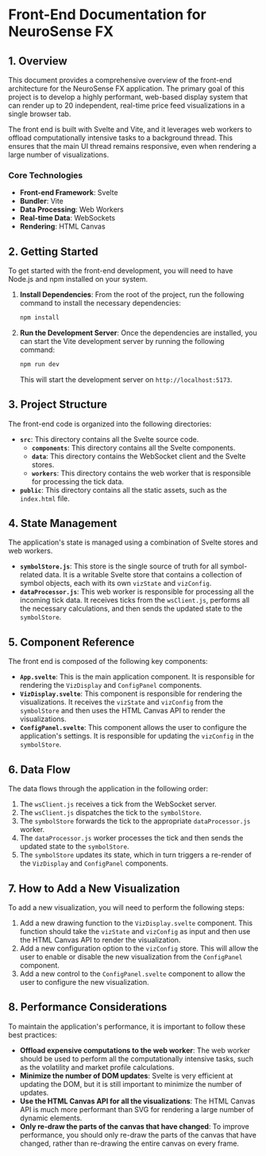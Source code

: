 # Front-End Documentation for NeuroSense FX

## 1. Overview

This document provides a comprehensive overview of the front-end architecture for the NeuroSense FX application. The primary goal of this project is to develop a highly performant, web-based display system that can render up to 20 independent, real-time price feed visualizations in a single browser tab.

The front end is built with Svelte and Vite, and it leverages web workers to offload computationally intensive tasks to a background thread. This ensures that the main UI thread remains responsive, even when rendering a large number of visualizations.

### Core Technologies

*   **Front-end Framework**: Svelte
*   **Bundler**: Vite
*   **Data Processing**: Web Workers
*   **Real-time Data**: WebSockets
*   **Rendering**: HTML Canvas

## 2. Getting Started

To get started with the front-end development, you will need to have Node.js and npm installed on your system.

1.  **Install Dependencies**: From the root of the project, run the following command to install the necessary dependencies:

    ```bash
    npm install
    ```

2.  **Run the Development Server**: Once the dependencies are installed, you can start the Vite development server by running the following command:

    ```bash
    npm run dev
    ```

    This will start the development server on `http://localhost:5173`.

## 3. Project Structure

The front-end code is organized into the following directories:

*   **`src`**: This directory contains all the Svelte source code.
    *   **`components`**: This directory contains all the Svelte components.
    *   **`data`**: This directory contains the WebSocket client and the Svelte stores.
    *   **`workers`**: This directory contains the web worker that is responsible for processing the tick data.
*   **`public`**: This directory contains all the static assets, such as the `index.html` file.

## 4. State Management

The application's state is managed using a combination of Svelte stores and web workers.

*   **`symbolStore.js`**: This store is the single source of truth for all symbol-related data. It is a writable Svelte store that contains a collection of symbol objects, each with its own `vizState` and `vizConfig`.
*   **`dataProcessor.js`**: This web worker is responsible for processing all the incoming tick data. It receives ticks from the `wsClient.js`, performs all the necessary calculations, and then sends the updated state to the `symbolStore`.

## 5. Component Reference

The front end is composed of the following key components:

*   **`App.svelte`**: This is the main application component. It is responsible for rendering the `VizDisplay` and `ConfigPanel` components.
*   **`VizDisplay.svelte`**: This component is responsible for rendering the visualizations. It receives the `vizState` and `vizConfig` from the `symbolStore` and then uses the HTML Canvas API to render the visualizations.
*   **`ConfigPanel.svelte`**: This component allows the user to configure the application's settings. It is responsible for updating the `vizConfig` in the `symbolStore`.

## 6. Data Flow

The data flows through the application in the following order:

1.  The `wsClient.js` receives a tick from the WebSocket server.
2.  The `wsClient.js` dispatches the tick to the `symbolStore`.
3.  The `symbolStore` forwards the tick to the appropriate `dataProcessor.js` worker.
4.  The `dataProcessor.js` worker processes the tick and then sends the updated state to the `symbolStore`.
5.  The `symbolStore` updates its state, which in turn triggers a re-render of the `VizDisplay` and `ConfigPanel` components.

## 7. How to Add a New Visualization

To add a new visualization, you will need to perform the following steps:

1.  Add a new drawing function to the `VizDisplay.svelte` component. This function should take the `vizState` and `vizConfig` as input and then use the HTML Canvas API to render the visualization.
2.  Add a new configuration option to the `vizConfig` store. This will allow the user to enable or disable the new visualization from the `ConfigPanel` component.
3.  Add a new control to the `ConfigPanel.svelte` component to allow the user to configure the new visualization.

## 8. Performance Considerations

To maintain the application's performance, it is important to follow these best practices:

*   **Offload expensive computations to the web worker**: The web worker should be used to perform all the computationally intensive tasks, such as the volatility and market profile calculations.
*   **Minimize the number of DOM updates**: Svelte is very efficient at updating the DOM, but it is still important to minimize the number of updates.
*   **Use the HTML Canvas API for all the visualizations**: The HTML Canvas API is much more performant than SVG for rendering a large number of dynamic elements.
*   **Only re-draw the parts of the canvas that have changed**: To improve performance, you should only re-draw the parts of the canvas that have changed, rather than re-drawing the entire canvas on every frame.
